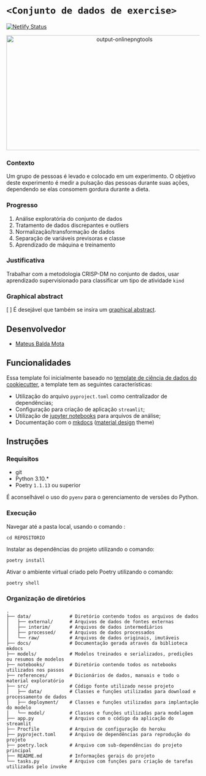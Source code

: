 # `<Conjunto de dados de exercise>`
[![Netlify Status](https://api.netlify.com/api/v1/badges/04ce011c-a1fd-4085-a2db-e7d2ab4aaf9e/deploy-status)](https://app.netlify.com/sites/dainty-froyo-9ce610/deploys)
<p align="center">
  <img src="https://github.com/matt-balda/avanti-bootcamp-cdd/assets/94808306/ceef18cb-e425-4f8b-84fa-82642b53c419" alt="output-onlinepngtools" width="600" height="300"/>
</p>

### Contexto

Um grupo de pessoas é levado e colocado em um experimento. O objetivo deste experimento é medir a pulsação das pessoas durante suas ações, dependendo se elas consomem gordura durante a dieta.

### Progresso

1. Análise exploratória do conjunto de dados
2. Tratamento de dados discrepantes e outliers
3. Normalização/transformação de dados
4. Separação de variáveis previsoras e classe
5. Aprendizado de máquina e treinamento

### Justificativa

Trabalhar com a metodologia CRISP-DM no conjunto de dados, usar aprendizado supervisionado para classificar um tipo de atividade `kind`

### Graphical abstract

[ ]  É desejável que também se insira um [graphical abstract](https://www.elsevier.com/authors/tools-and-resources/visual-abstract).

## Desenvolvedor

- [Mateus Balda Mota](https://github.com/matt-balda)

## Funcionalidades

Essa template foi inicialmente baseado no [template de ciência de dados do cookiecutter](https://drivendata.github.io/cookiecutter-data-science/), a template tem as seguintes características:

- Utilização do arquivo `pyproject.toml` como centralizador de dependências;
- Configuração para criação de aplicação `streamlit`;
- Utilização de [jupyter notebooks](https://jupyter.org/) para arquivos de análise;
- Documentação com o [mkdocs](https://www.mkdocs.org/) ([material design](https://squidfunk.github.io/mkdocs-material/) theme)

## Instruções

### Requisitos

- git
- Python 3.10.*
- Poetry `1.1.13` ou superior

É aconselhável o uso do `pyenv` para o gerenciamento de versões do Python.

### Execução

Navegar até a pasta local, usando o comando :

```
cd REPOSITORIO
```

Instalar as dependências do projeto utilizando o comando:

```
poetry install
```

Ativar o ambiente virtual criado pelo Poetry utilizando o comando:

```
poetry shell
```


### Organização de diretórios

```
.
├── data/              # Diretório contendo todos os arquivos de dados
│   ├── external/      # Arquivos de dados de fontes externas
│   ├── interim/       # Arquivos de dados intermediários
│   ├── processed/     # Arquivos de dados processados
│   └── raw/           # Arquivos de dados originais, imutáveis
├── docs/              # Documentação gerada através da biblioteca mkdocs
├── models/            # Modelos treinados e serializados, predições ou resumos de modelos
├── notebooks/         # Diretório contendo todos os notebooks utilizados nos passos
├── references/        # Dicionários de dados, manuais e todo o material exploratório
├── src/               # Código fonte utilizado nesse projeto
│   ├── data/          # Classes e funções utilizadas para download e processamento de dados
│   ├── deployment/    # Classes e funções utilizadas para implantação do modelo
│   └── model/         # Classes e funções utilizadas para modelagem
├── app.py             # Arquivo com o código da aplicação do streamlit
├── Procfile           # Arquivo de configuração do heroku
├── pyproject.toml     # Arquivo de dependências para reprodução do projeto
├── poetry.lock        # Arquivo com sub-dependências do projeto principal
├── README.md          # Informações gerais do projeto
└── tasks.py           # Arquivo com funções para criação de tarefas utilizadas pelo invoke

```
